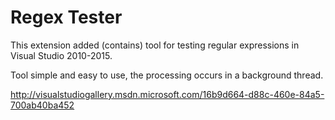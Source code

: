 Regex Tester
============
This extension added (contains) tool for testing regular expressions in Visual Studio 2010-2015.

Tool simple and easy to use, the processing occurs in a background thread.

http://visualstudiogallery.msdn.microsoft.com/16b9d664-d88c-460e-84a5-700ab40ba452